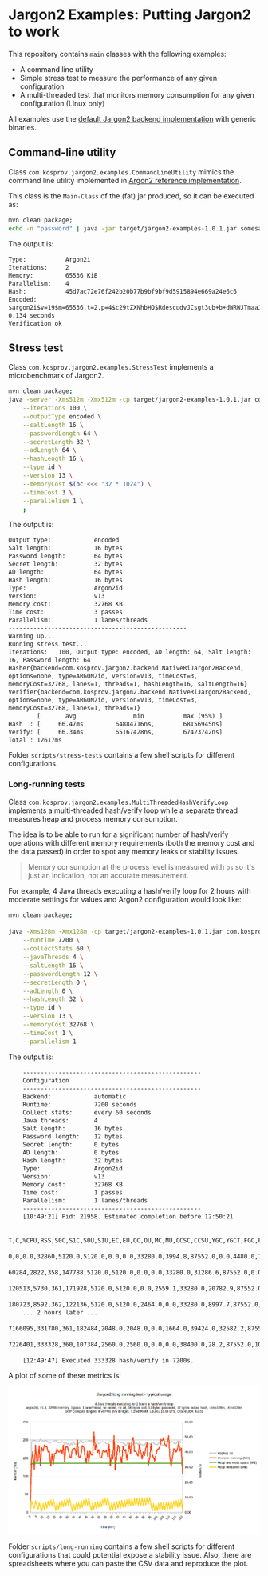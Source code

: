 # Jargon2 Examples: Putting Jargon2 to work 

This repository contains `main` classes with the following examples:

- A command line utility
- Simple stress test to measure the performance of any given configuration
- A multi-threaded test that monitors memory consumption for any given configuration (Linux only)

All examples use the [default Jargon2 backend implementation](https://github.com/kosprov/jargon2-backends "Jargon2 Backends repository") with generic binaries.

## Command-line utility

Class `com.kosprov.jargon2.examples.CommandLineUtility` mimics the command line utility implemented in [Argon2 reference implementation](https://github.com/P-H-C/phc-winner-argon2 "Argon2 reference implementation repository").

This class is the `Main-Class` of the (fat) jar produced, so it can be executed as:

```bash
mvn clean package;
echo -n "password" | java -jar target/jargon2-examples-1.0.1.jar somesalt -t 2 -m 16 -p 4 -l 24
```  

The output is:

```
Type:           Argon2i
Iterations:     2
Memory:         65536 KiB
Parallelism:    4
Hash:           45d7ac72e76f242b20b77b9bf9bf9d5915894e669a24e6c6
Encoded:        $argon2i$v=19$m=65536,t=2,p=4$c29tZXNhbHQ$RdescudvJCsgt3ub+b+dWRWJTmaaJObG
0.134 seconds
Verification ok
```

## Stress test

Class `com.kosprov.jargon2.examples.StressTest` implements a microbenchmark of Jargon2.

```bash
mvn clean package;
java -server -Xms512m -Xmx512m -cp target/jargon2-examples-1.0.1.jar com.kosprov.jargon2.examples.StressTest \
    --iterations 100 \
    --outputType encoded \
    --saltLength 16 \
    --passwordLength 64 \
    --secretLength 32 \
    --adLength 64 \
    --hashLength 16 \
    --type id \
    --version 13 \
    --memoryCost $(bc <<< "32 * 1024") \
    --timeCost 3 \
    --parallelism 1 \
    ;
```

The output is:

```
Output type:            encoded
Salt length:            16 bytes
Password length:        64 bytes
Secret length:          32 bytes
AD length:              64 bytes
Hash length:            16 bytes
Type:                   Argon2id
Version:                v13
Memory cost:            32768 KB
Time cost:              3 passes
Parallelism:            1 lanes/threads
--------------------------------------------------
Warming up...
Running stress test...
Iterations:   100, Output type: encoded, AD length: 64, Salt length: 16, Password length: 64
Hasher{backend=com.kosprov.jargon2.backend.NativeRiJargon2Backend, options=none, type=ARGON2id, version=V13, timeCost=3, memoryCost=32768, lanes=1, threads=1, hashLength=16, saltLength=16}
Verifier{backend=com.kosprov.jargon2.backend.NativeRiJargon2Backend, options=none, type=ARGON2id, version=V13, timeCost=3, memoryCost=32768, lanes=1, threads=1}
        [       avg                min           max (95%) ]
Hash  : [     66.47ms,        64884716ns,        68156945ns]
Verify: [     66.34ms,        65167428ns,        67423742ns]
Total : 12617ms
```

Folder `scripts/stress-tests` contains a few shell scripts for different configurations.

### Long-running tests

Class `com.kosprov.jargon2.examples.MultiThreadedHashVerifyLoop` implements a multi-threaded hash/verify loop while a separate thread measures heap and process memory consumption.

The idea is to be able to run for a significant number of hash/verify operations with different memory requirements (both the memory cost and the data passed) in order to spot any memory leaks or stability issues.

> Memory consumption at the process level is measured with `ps` so it's just an indication, not an accurate measurement.

For example, 4 Java threads executing a hash/verify loop for 2 hours with moderate settings for values and Argon2 configuration would look like:

```bash
mvn clean package;

java -Xms128m -Xmx128m -cp target/jargon2-examples-1.0.1.jar com.kosprov.jargon2.examples.MultiThreadedHashVerifyLoop \
    --runtime 7200 \
    --collectStats 60 \
    --javaThreads 4 \
    --saltLength 16 \
    --passwordLength 12 \
    --secretLength 0 \
    --adLength 0 \
    --hashLength 32 \
    --type id \
    --version 13 \
    --memoryCost 32768 \
    --timeCost 1 \
    --parallelism 1
```

The output is:

```
    --------------------------------------------------
    Configuration
    --------------------------------------------------
    Backend:            automatic
    Runtime:            7200 seconds
    Collect stats:      every 60 seconds
    Java threads:       4
    Salt length:        16 bytes
    Password length:    12 bytes
    Secret length:      0 bytes
    AD length:          0 bytes
    Hash length:        32 bytes
    Type:               Argon2id
    Version:            v13
    Memory cost:        32768 KB
    Time cost:          1 passes
    Parallelism:        1 lanes/threads
    --------------------------------------------------
    [10:49:21] Pid: 21958. Estimated completion before 12:50:21
    
    T,C,%CPU,RSS,S0C,S1C,S0U,S1U,EC,EU,OC,OU,MC,MU,CCSC,CCSU,YGC,YGCT,FGC,FGCT,GCT
    0,0,0.0,32860,5120.0,5120.0,0.0,0.0,33280.0,3994.8,87552.0,0.0,4480.0,773.8,384.0,75.8,0,0.000,0,0.000,0.000
    60284,2822,358,147788,5120.0,5120.0,0.0,0.0,33280.0,31286.6,87552.0,0.0,4480.0,773.8,384.0,75.8,0,0.000,0,0.000,0.000
    120513,5730,361,171928,5120.0,5120.0,0.0,2559.1,33280.0,20782.9,87552.0,8.0,7040.0,6758.5,896.0,745.7,1,0.018,0,0.000,0.018
    180723,8592,362,122136,5120.0,5120.0,2464.0,0.0,33280.0,8997.7,87552.0,16.0,7040.0,6768.4,896.0,745.7,2,0.043,0,0.000,0.043
    ... 2 hours later ...
    7166095,331780,361,182484,2048.0,2048.0,0.0,1664.0,39424.0,32582.2,87552.0,2200.1,7296.0,6869.6,896.0,746.7,63,0.779,0,0.000,0.779
    7226401,333328,360,107384,2560.0,2560.0,0.0,0.0,38400.0,28.2,87552.0,1039.6,7296.0,6864.7,896.0,744.0,67,0.803,3,0.043,0.846
    
    [12:49:47] Executed 333328 hash/verify in 7200s.
```

A plot of some of these metrics is:

![Typical usage](/scripts/long-running/typical_usage.png?raw=true)

Folder `scripts/long-running` contains a few shell scripts for different configurations that could potential expose a stability issue. Also, there are spreadsheets where you can paste the CSV data and reproduce the plot.

